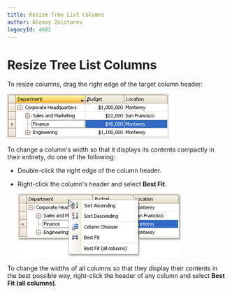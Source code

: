 ```yaml
---
title: Resize Tree List Columns
author: Alexey Zolotarev
legacyId: 4682
---
```

# Resize Tree List Columns
To resize columns, drag the right edge of the target column header:

![EU_XtraTreeList_ResizeColumns](../../../images/img7669.png)

To change a column's width so that it displays its contents compactly in their entirety, do one of the following:
* Double-click the right edge of the column header.
* Right-click the column's header and select **Best Fit**.
	
	![EU_XtraTreeList_Column_Menu](../../../images/img7670.png)

To change the widths of all columns so that they display their contents in the best possible way, right-click the header of any column and select **Best Fit (all columns)**.